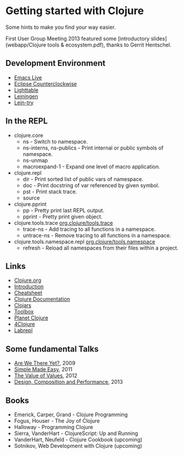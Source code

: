 # Getting started with Clojure

Some hints to make you find your way easier.

First User Group Meeting 2013 featured some [introductory slides](webapp/Clojure tools & ecosystem.pdf), thanks to Gerrit Hentschel.

## Development Environment

 * [Emacs Live](http://overtone.github.io/emacs-live/)
 * [Eclipse Counterclockwise](http://code.google.com/p/counterclockwise/)
 * [Lighttable](http://www.lighttable.com/)
 * [Leiningen](http://leiningen.org/)
 * [Lein-try](https://github.com/rkneufeld/lein-try)

## In the REPL

 * clojure.core
   * ns - Switch to namespace.
   * ns-interns, ns-publics - Print internal or public symbols of namespace.
   * ns-unmap
   * macroexpand-1 - Expand one level of macro application.
 * clojure.repl
   * dir - Print sorted list of public vars of namespace.
   * doc - Print docstring of var referenced by given symbol.
   * pst - Print stack trace.
   * source
 * clojure.pprint
   * pp - Pretty print last REPL output.
   * pprint - Pretty print given object.
 * clojure.tools.trace [org.clojure/tools.trace](https://github.com/clojure/tools.trace)
   * trace-ns - Add tracing to all functions in a namespace.
   * untrace-ns - Remove tracing to all functions in a namespace.
 * clojure.tools.namespace.repl [org.clojure/tools.namespace](https://github.com/clojure/tools.namespace)
   * refresh - Reload all namespaces from their files within a project.

## Links

 * [Clojure.org](http://clojure.org)
 * [Introduction](http://java.ociweb.com/mark/clojure/article.html)
 * [Cheatsheet](http://clojure.org/cheatsheet)
 * [Clojure Documentation](http://clojure-doc.org/)
 * [Clojars](https://clojars.org/)
 * [Toolbox](http://www.clojure-toolbox.com/)
 * [Planet Clojure](http://planet.clojure.in/)
 * [4Clojure](http://www.4clojure.com/)
 * [Labrepl](https://github.com/relevance/labrepl)
 
## Some fundamental Talks

 * [Are We There Yet?](http://www.infoq.com/presentations/Are-We-There-Yet-Rich-Hickey), 2009
 * [Simple Made Easy](http://www.infoq.com/presentations/Simple-Made-Easy), 2011
 * [The Value of Values](http://www.infoq.com/presentations/Value-Values), 2012
 * [Design, Composition and Performance](http://www.infoq.com/presentations/Design-Composition-Performance), 2013
 
## Books
 
 * Emerick, Carper, Grand - Clojure Programming
 * Fogus, Houser - The Joy of Clojure
 * Halloway - Programming Clojure
 * Sierra, VanderHart - ClojureScript: Up and Running
 * VanderHart, Neufeld - Clojure Cookbook (upcoming)
 * Sotnikov, Web Development with Clojure (upcoming)
 
